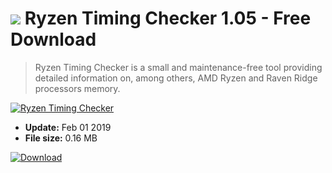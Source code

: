 # ![](https://cdn.softexe.net/static/icon/c/ryzen-timing-checker-9168.png) Ryzen Timing Checker 1.05 - Free Download

> Ryzen Timing Checker is a small and maintenance-free tool providing detailed information on, among others, AMD Ryzen and Raven Ridge processors memory.

[![Ryzen Timing Checker](https://gallery.dpcdn.pl/imgc/Tools/85765/g_-_420x350_1.5_-_x97e4ba1d-a4bd-4d8c-9d7a-928b2b28852f.png)](https://softexe.net/win/system/diagnostics-tests/ryzen-timing-checker:apfh.html)




- **Update:** Feb 01 2019
- **File size:** 0.16 MB

[![Download](https://cdn.softexe.net/static/img/download.png)](https://softexe.net/win/system/diagnostics-tests/ryzen-timing-checker:apfh.html)

